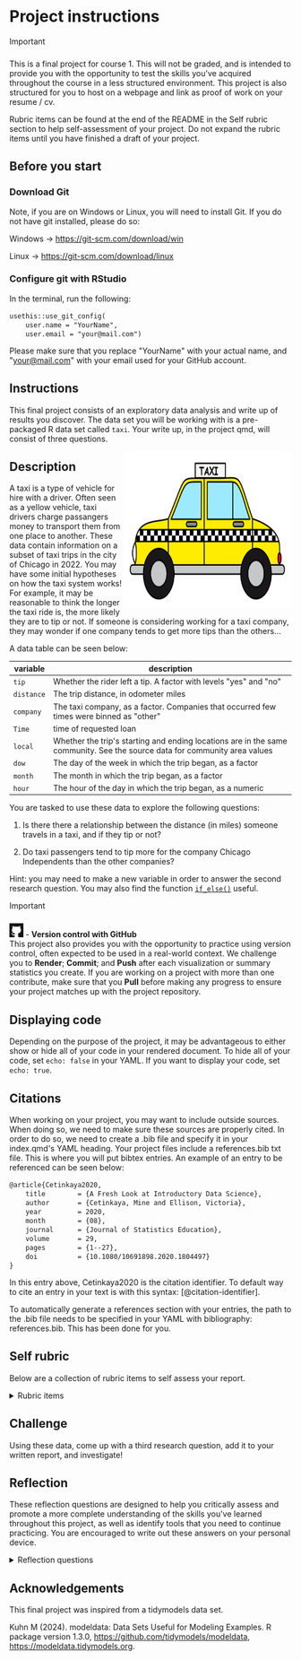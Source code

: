 # Project instructions


> [!IMPORTANT]
>
> ### 
>
> This is a final project for course 1. This will not be graded, and is
> intended to provide you with the opportunity to test the skills you’ve
> acquired throughout the course in a less structured environment.
> This project is also structured for you to host on a webpage and link as proof of work on your resume / cv. 
>
> Rubric items can be found at the end of the README in the Self rubric section to help self-assessment of your project. Do not expand the rubric items until you have finished a draft of your project.
>


## Before you start

### Download Git

Note, if you are on Windows or Linux, you will need to install Git. If you do not have git installed, please do so: 

Windows ->  https://git-scm.com/download/win

Linux   ->  https://git-scm.com/download/linux

### Configure git with RStudio 

In the terminal, run the following: 
```
usethis::use_git_config(
	user.name = "YourName",
	user.email = "your@mail.com")
```
Please make sure that you replace "YourName" with your actual name, and "your@mail.com" with your email used for your GitHub account. 


## Instructions

This final project consists of an exploratory data analysis and write up
of results you discover. The data set you will be working with is a pre-packaged R data set
called `taxi`. Your write up, in the project qmd, will consist of three questions.

<img align="right" src="images/taxi.png" width="300" height="280" />

## Description 

A taxi is a type of vehicle for hire with a driver. Often seen as a yellow vehicle, taxi drivers charge passangers money to transport them from one place to another. These data contain information on a subset of taxi trips in the city of Chicago in 2022. You may have some initial hypotheses on how the taxi system works! For example, it may be reasonable to think the longer the taxi ride is, the more likely they are to tip or not. If someone is considering working for a taxi company, they may wonder if one company tends to get more tips than the others...

A data table can be seen below:

| variable    | description                                                             |
|-------------|-------------------------------------------------------------------------|
| `tip`    | Whether the rider left a tip. A factor with levels "yes" and "no"|
| `distance`    | The trip distance, in odometer miles|
| `company` | The taxi company, as a factor. Companies that occurred few times were binned as "other" |
| `Time`  | time of requested loan                                     |
| `local`    | Whether the trip's starting and ending locations are in the same community. See the source data for community area values|
| `dow`    | The day of the week in which the trip began, as a factor|
| `month`    | The month in which the trip began, as a factor                                               |
| `hour`    | The hour of the day in which the trip began, as a numeric|

You are tasked to use these data to explore the following questions: 

1) Is there there a relationship between the distance (in miles) someone travels in a taxi, and if they tip or not? 

2) Do taxi passengers tend to tip more for the company Chicago Independents than the other companies?


Hint: you may need to make a new variable in order to answer the second
research question. You may also find the function
[`if_else()`](https://dplyr.tidyverse.org/reference/if_else.html)
useful.

> [!IMPORTANT]
>
> ### 
>
> <img src="images/github.png" data-fig-align="left" width="25"
> height="25" /> - **Version control with GitHub** <br> This project
> also provides you with the opportunity to practice using version
> control, often expected to be used in a real-world context. We
> challenge you to **Render**; **Commit**; and **Push** after each
> visualization or summary statistics you create. If you are working on
> a project with more than one contribute, make sure that you **Pull**
> before making any progress to ensure your project matches up with the
> project repository.

## Displaying code

Depending on the purpose of the project, it may be advantageous to either show or hide all of your code in your rendered document. To hide all of your code, set `echo: false` in your YAML. If you want to display your code, set `echo: true`.   
 
 
## Citations 

When working on your project, you may want to include outside sources. When doing so, we need to make sure these sources are properly cited. In order to do so, we need to create a .bib file and specify it in your index.qmd's YAML heading. Your project files include a references.bib txt file. This is where you will put bibtex entries. An example of an entry to be referenced can be seen below: 

```
@article{Cetinkaya2020,
	title        = {A Fresh Look at Introductory Data Science},
	author       = {Cetinkaya, Mine and Ellison, Victoria},
	year         = 2020,
	month        = {08},
	journal      = {Journal of Statistics Education},
	volume       = 29,
	pages        = {1--27},
	doi          = {10.1080/10691898.2020.1804497}
}
```
In this entry above, Cetinkaya2020 is the citation identifier. To default way to cite an entry in your text is with this syntax: [@citation-identifier].

To automatically generate a references section with your entries, the path to the .bib file needs to be specified in your YAML with bibliography: references.bib. This has been done for you. 

## Self rubric

Below are a collection of rubric items to self assess your report.


<details>
  <summary>Rubric items</summary>
 - Report should include 1-2 visualizations with accompanying summary
   statistics per research question.

 - All visualizations should be appropriately labeled, including having
   a title and customized axes.

 - Only plots and summary statistics that are relevant to the research
   question(s) should be created.

 - Should come to the conclusion that there is a relationship between longer
   taxi rides and those who tip (~ 2 miles difference between tip and no tip).

 - Should come to the conclusion that there is some to little evidence of a relationship between those who tip for Chicago Independents (94.8% of the time) and the rest of the companies (91.8%).

</details>

## Challenge

Using these data, come up with a third research question, add it to your written report, and investigate!

## Reflection

These reflection questions are designed to help you critically assess and promote a more complete understanding of the skills you've learned throughout this project, as well as identify tools that you need to continue practicing. You are encouraged to write out these answers on your personal device. 

<details>
<summary>Reflection questions</summary>

- What were some strategies you used to effectivly answer each research question?
- What did you find challanging when working through the project? What strategies did you use to overcome these challanges?
- Identify one skill after completing this project that you wish to continue bettering.
- What communication strategies did you use when articulating your findings? Are they effective to a broader audience? 

</details>

## Acknowledgements

This final project was inspired from a tidymodels data set. 

Kuhn M (2024). modeldata: Data Sets Useful for Modeling Examples. R package version 1.3.0, https://github.com/tidymodels/modeldata, https://modeldata.tidymodels.org.
